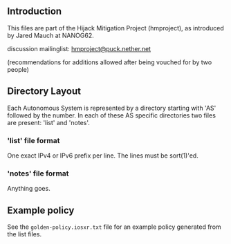 Introduction
------------

This files are part of the Hijack Mitigation Project (hmproject), as introduced
by Jared Mauch at NANOG62.

discussion mailinglist: hmproject@puck.nether.net 

(recommendations for additions allowed after being vouched for by two people)

Directory Layout
----------------

Each Autonomous System is represented by a directory starting with 'AS'
followed by the number. In each of these AS specific directories two files
are present: 'list' and 'notes'.

### 'list' file format ###

One exact IPv4 or IPv6 prefix per line. The lines must be sort(1)'ed.

### 'notes' file format ###

Anything goes.

Example policy
--------------

See the ```golden-policy.iosxr.txt``` file for an example policy generated from
the list files.

